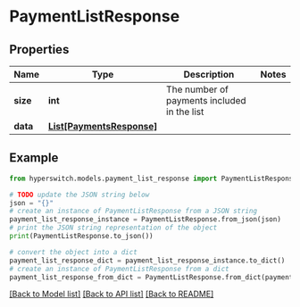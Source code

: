 # PaymentListResponse


## Properties

Name | Type | Description | Notes
------------ | ------------- | ------------- | -------------
**size** | **int** | The number of payments included in the list | 
**data** | [**List[PaymentsResponse]**](PaymentsResponse.md) |  | 

## Example

```python
from hyperswitch.models.payment_list_response import PaymentListResponse

# TODO update the JSON string below
json = "{}"
# create an instance of PaymentListResponse from a JSON string
payment_list_response_instance = PaymentListResponse.from_json(json)
# print the JSON string representation of the object
print(PaymentListResponse.to_json())

# convert the object into a dict
payment_list_response_dict = payment_list_response_instance.to_dict()
# create an instance of PaymentListResponse from a dict
payment_list_response_from_dict = PaymentListResponse.from_dict(payment_list_response_dict)
```
[[Back to Model list]](../README.md#documentation-for-models) [[Back to API list]](../README.md#documentation-for-api-endpoints) [[Back to README]](../README.md)


